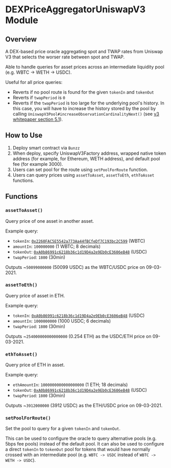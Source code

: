 # DEXPriceAggregatorUniswapV3 Module

## Overview
A DEX-based price oracle aggregating spot and TWAP rates from Uniswap V3 that selects the worser rate between spot and TWAP.

Able to handle queries for asset prices across an intermediate liquidity pool (e.g. WBTC -> WETH -> USDC).

Useful for all price queries:

- Reverts if no pool route is found for the given `tokenIn` and `tokenOut`
- Reverts if `twapPeriod` is `0`
- Reverts if the `twapPeriod` is too large for the underlying pool's history. In this case, you will have to increase the history stored by the pool by calling `UniswapV3Pool#increaseObservationCardinalityNext()` (see [v3 whitepaper section 5.1](https://uniswap.org/whitepaper-v3.pdf)).

## How to Use
1. Deploy smart contract via `Bunzz`
2. When deploy, specify UniswapV3Factory address, wrapped native token address (for example, for Ethereum, WETH address), and default pool fee (for example 3000).
3. Users can set pool for the route using `setPoolForRoute` function.
4. Users can query prices using `assetToAsset`, `assetToEth`, `ethToAsset` functions.

## Functions

### `assetToAsset()`

Query price of one asset in another asset.

Example query:

- `tokenIn`: [`0x2260FAC5E5542a773Aa44fBCfeDf7C193bc2C599`](https://etherscan.io/address/0x2260fac5e5542a773aa44fbcfedf7c193bc2c599) (WBTC)
- `amountIn`: `100000000` (1 WBTC; 8 decimals)
- `tokenOut`: [`0xA0b86991c6218b36c1d19D4a2e9Eb0cE3606eB48`](https://etherscan.io/address/0xa0b86991c6218b36c1d19d4a2e9eb0ce3606eb48) (USDC)
- `twapPeriod`: `1800` (30min)

Outputs ~`50099000000` (50099 USDC) as the WBTC/USDC price on 09-03-2021.

### `assetToEth()`

Query price of asset in ETH.

Example query:

- `tokenIn`: [`0xA0b86991c6218b36c1d19D4a2e9Eb0cE3606eB48`](https://etherscan.io/address/0xa0b86991c6218b36c1d19d4a2e9eb0ce3606eb48) (USDC)
- `amountIn`: `1000000000` (1000 USDC; 6 decimals)
- `twapPeriod`: `1800` (30min)

Outputs ~`254000000000000000` (0.254 ETH) as the USDC/ETH price on 09-03-2021.

### `ethToAsset()`

Query price of ETH in asset.

Example query:

- `ethAmountIn`: `1000000000000000000` (1 ETH; 18 decimals)
- `tokenOut`: [`0xA0b86991c6218b36c1d19D4a2e9Eb0cE3606eB48`](https://etherscan.io/address/0xa0b86991c6218b36c1d19d4a2e9eb0ce3606eb48) (USDC)
- `twapPeriod`: `1800` (30min)

Outputs ~`3912000000` (3912 USDC) as the ETH/USDC price on 09-03-2021.

### `setPoolForRoute()`

Set the pool to query for a given `tokenIn` and `tokenOut`.

This can be used to configure the oracle to query alternative pools (e.g. 5bps fee pools) instead of the default pool. It can also be used to configure a direct `tokenIn` to `tokenOut` pool for tokens that would have normally crossed with an intermediate pool (e.g. `WBTC -> USDC` instead of `WBTC -> WETH -> USDC`).